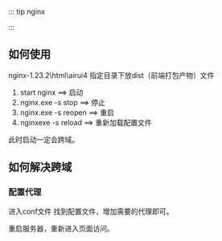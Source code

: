 ::: tip
nginx

:::


## 如何使用
nginx-1.23.2\html\airui4
指定目录下放dist（前端打包产物）文件


1. start nginx  ==> 启动
2. nginx.exe -s stop ==> 停止 
4. nginx.exe -s reopen ==> 重启
3. nginxexe -s reload ==> 重新加载配置文件


此时启动一定会跨域。

## 如何解决跨域
### 配置代理
进入conf文件 找到配置文件，增加需要的代理即可。


重启服务器，重新进入页面访问。


